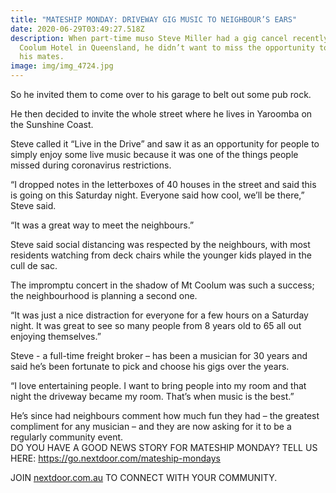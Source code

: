 ```yaml
---
title: "MATESHIP MONDAY: DRIVEWAY GIG MUSIC TO NEIGHBOUR’S EARS"
date: 2020-06-29T03:49:27.518Z
description: When part-time muso Steve Miller had a gig cancel recently at the
  Coolum Hotel in Queensland, he didn’t want to miss the opportunity to jam with
  his mates.
image: img/img_4724.jpg
---
```

So he invited them to come over to his garage to belt out some pub rock.

He then decided to invite the whole street where he lives in Yaroomba on the Sunshine Coast.

Steve called it “Live in the Drive” and saw it as an opportunity for people to simply enjoy some live music because it was one of the things people missed during coronavirus restrictions.

“I dropped notes in the letterboxes of 40 houses in the street and said this is going on this Saturday night. Everyone said how cool, we’ll be there,” Steve said.

“It was a great way to meet the neighbours.”

Steve said social distancing was respected by the neighbours, with most residents watching from deck chairs while the younger kids played in the cull de sac.

The impromptu concert in the shadow of Mt Coolum was such a success; the neighbourhood is planning a second one.

“It was just a nice distraction for everyone for a few hours on a Saturday night. It was great to see so many people from 8 years old to 65 all out enjoying themselves.”

Steve - a full-time freight broker – has been a musician for 30 years and said he’s been fortunate to pick and choose his gigs over the years.

“I love entertaining people. I want to bring people into my room and that night the driveway became my room. That’s when music is the best.”

He’s since had neighbours comment how much fun they had – the greatest compliment for any musician – and they are now asking for it to be a regularly community event.\
DO YOU HAVE A GOOD NEWS STORY FOR MATESHIP MONDAY? TELL US HERE: <https://go.nextdoor.com/mateship-mondays>

JOIN [nextdoor.com.au](http://nextdoor.com.au/) TO CONNECT WITH YOUR COMMUNITY.